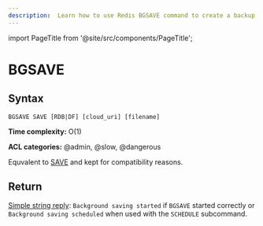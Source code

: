 ```yaml
---
description:  Learn how to use Redis BGSAVE command to create a backup of the database in background.
---
```


import PageTitle from '@site/src/components/PageTitle';

# BGSAVE

<PageTitle title="Redis BGSAVE Command (Documentation) | Dragonfly" />

## Syntax

    BGSAVE SAVE [RDB|DF] [cloud_uri] [filename]

**Time complexity:** O(1)

**ACL categories:** @admin, @slow, @dangerous

Equvalent to [SAVE](../server-management/save) and kept for compatibility reasons.


[tp]: https://redis.io/topics/persistence

## Return

[Simple string reply](https://redis.io/docs/reference/protocol-spec/#simple-strings): `Background saving started` if `BGSAVE` started correctly or `Background saving scheduled` when used with the `SCHEDULE` subcommand. 
